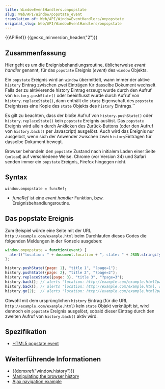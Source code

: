 ```yaml
---
title: WindowEventHandlers.onpopstate
slug: Web/API/Window/popstate_event
translation_of: Web/API/WindowEventHandlers/onpopstate
original_slug: Web/API/WindowEventHandlers/onpopstate
---
```

{{APIRef}} {{gecko_minversion_header("2")}}

## Zusammenfassung

Hier geht es um die Ereignisbehandlungsroutine, üblicherweise _event handler_ genannt, für das `popstate` Ereignis (_event_) des `window` Objekts.

Ein `popstate` Ereignis wird an `window` übermittelt, wann immer der aktive `history` Eintrag zwischen zwei Einträgen für dasselbe Dokument wechselt. Falls der zu aktivierende history Eintrag erzeugt wurde durch den Aufruf von `history.pushState()` oder beeinflusst wurde durch Aufruf von `history.replaceState(),`dann enthält die `state` Eigenschaft des `popstate` Ereignisses eine Kopie des `state` Objekts des `history` Eintrags.``

Es gilt zu beachten, dass der bloße Aufruf von `history.pushState()` oder `history.replaceState()` kein `popstate` Ereignis auslöst. Das `popstate` Ereignis wird allein durch Anklicken des Zurück-Buttons (oder den Aufruf von `history.back()` per Javascript) ausgelöst. Auch wird das Ereignis nur ausgelöst, wenn sich der Anwender zwischen zwei `history`Einträgen für dasselbe Dokument bewegt.

Browser behandeln den `popstate` Zustand nach initialem Laden einer Seite (`onload`) auf verschiedene Weise. Chrome (vor Version 34) und Safari senden immer ein `popstate` Ereignis, Firefox hingegen nicht.

## Syntax

    window.onpopstate = funcRef;

- _funcRef_ ist eine _event_ _handler_ Funktion, bzw. Ereignisbehandlungsroutine.

## Das popstate Ereignis

Zum Beispiel würde eine Seite mit der URL `http://example.com/example.html` beim Durchlaufen dieses Codes die folgenden Meldungen in der Konsole ausgeben:

```js
window.onpopstate = function(event) {
  alert("location: " + document.location + ", state: " + JSON.stringify(event.state));
};

history.pushState({page: 1}, "title 1", "?page=1");
history.pushState({page: 2}, "title 2", "?page=2");
history.replaceState({page: 3}, "title 3", "?page=3");
history.back(); // alerts "location: http://example.com/example.html?page=1, state: {"page":1}"
history.back(); // alerts "location: http://example.com/example.html, state: null
history.go(2);  // alerts "location: http://example.com/example.html?page=3, state: {"page":3}
```

Obwohl mit dem ursprünglichen `history` Eintrag (für die URL `http://example.com/example.html`) kein `state` Objekt verknüpft ist, wird dennoch ein `popstate` Ereignis ausgelöst, sobald dieser Eintrag durch den zweiten Aufruf von `history.back()` aktiv wird.

## Spezifikation

- [HTML5 popstate event](http://www.whatwg.org/specs/web-apps/current-work/#handler-window-onpopstate)

## Weiterführende Informationen

- {{domxref("window.history")}}
- [Manipulating the browser history](/de/docs/Web/Guide/DOM/Manipulating_the_browser_history)
- [Ajax navigation example](/de/docs/Web/Guide/DOM/Manipulating_the_browser_history/Example)
